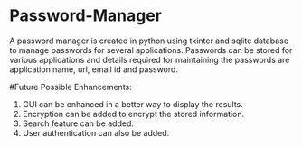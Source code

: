 # Password-Manager
A password manager is created in python using tkinter and sqlite database to manage passwords for several applications. Passwords can be stored for various applications and details required for maintaining the passwords are application name, url, email id and password.

#Future Possible Enhancements:
1. GUI can be enhanced in a better way to display the results.
2. Encryption can be added to encrypt the stored information.
3. Search feature can be added.
4. User authentication can also be added.
